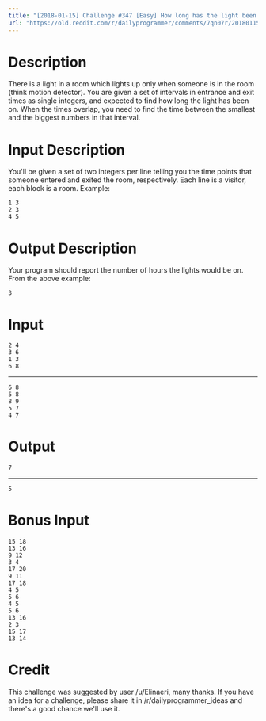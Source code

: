 ```yaml
---
title: "[2018-01-15] Challenge #347 [Easy] How long has the light been on?"
url: "https://old.reddit.com/r/dailyprogrammer/comments/7qn07r/20180115_challenge_347_easy_how_long_has_the/"
---
```




# Description

There is a light in a room which lights up only when someone is in the room (think motion detector). You are given a set of intervals in entrance and exit times as single integers, and expected to find how long the light has been on. When the times overlap, you need to find the time between the smallest and the biggest numbers in that interval.

# Input Description

You'll be given a set of two integers per line telling you the time points that someone entered and exited the room, respectively. Each line is a visitor, each block is a room. Example:

    1 3
    2 3
    4 5

# Output Description

Your program should report the number of hours the lights would be on. From the above example:

    3

# Input

    2 4  
    3 6  
    1 3  
    6 8
    
----

    6 8
    5 8
    8 9
    5 7
    4 7

# Output

    7

----

    5

# Bonus Input

    15 18
    13 16
    9 12
    3 4
    17 20
    9 11
    17 18
    4 5
    5 6
    4 5
    5 6
    13 16
    2 3
    15 17
    13 14

# Credit

This challenge was suggested by user /u/Elinaeri, many thanks. If you have an idea for a challenge, please share it in /r/dailyprogrammer_ideas and there's a good chance we'll use it. 